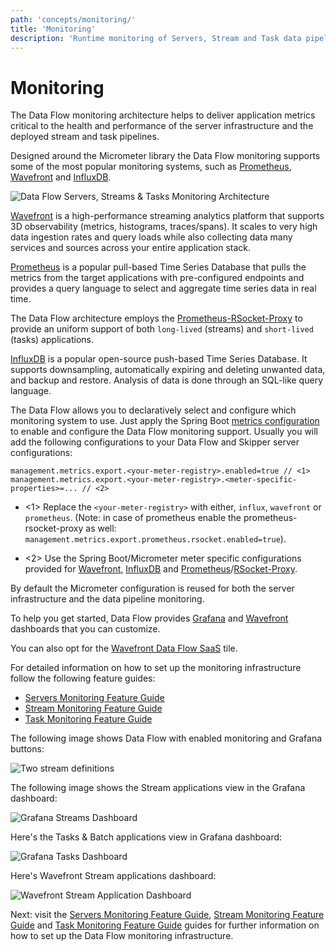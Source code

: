 ```yaml
---
path: 'concepts/monitoring/'
title: 'Monitoring'
description: 'Runtime monitoring of Servers, Stream and Task data pipelines'
---
```


# Monitoring

The Data Flow monitoring architecture helps to deliver application metrics critical to the health and performance of the server infrastructure and the deployed stream and task pipelines.

Designed around the Micrometer library the Data Flow monitoring supports some of the most popular monitoring systems, such as [Prometheus](https://prometheus.io/), [Wavefront](https://www.wavefront.com/) and [InfluxDB](https://www.influxdata.com/).

![Data Flow Servers, Streams & Tasks Monitoring Architecture](images/SCDF-monitoring-architecture.png)

[Wavefront](https://docs.wavefront.com/wavefront_introduction.html) is a high-performance streaming analytics platform that supports 3D observability (metrics, histograms, traces/spans). It scales to very high data ingestion rates and query loads while also collecting data many services and sources across your entire application stack.

[Prometheus](https://prometheus.io/) is a popular pull-based Time Series Database that pulls the metrics from the target applications with pre-configured endpoints and provides a query language to select and aggregate time series data in real time.

<!--NOTE-->

The Data Flow architecture employs the [Prometheus-RSocket-Proxy](https://github.com/micrometer-metrics/prometheus-rsocket-proxy) to provide an uniform support of both `long-lived` (streams) and `short-lived` (tasks) applications.

<!--END_NOTE-->

[InfluxDB](https://www.influxdata.com/) is a popular open-source push-based Time Series Database. It supports downsampling, automatically expiring and deleting unwanted data, and backup and restore. Analysis of data is done through an SQL-like query language.

The Data Flow allows you to declaratively select and configure which monitoring system to use. Just apply the Spring Boot [metrics configuration](https://docs.spring.io/spring-boot/docs/current/reference/html/production-ready-features.html#production-ready-metrics-getting-started) to enable and configure the Data Flow monitoring support. Usually you will add the following configurations to your Data Flow and Skipper server configurations:

```
management.metrics.export.<your-meter-registry>.enabled=true // <1>
management.metrics.export.<your-meter-registry>.<meter-specific-properties>=... // <2>
```

- <1> Replace the `<your-meter-registry>` with either, `influx`, `wavefront` or `prometheus`. (Note: in case of prometheus enable the prometheus-rsocket-proxy as well: `management.metrics.export.prometheus.rsocket.enabled=true`).

- <2> Use the Spring Boot/Micrometer meter specific configurations provided for [Wavefront](https://docs.spring.io/spring-boot/docs/current/reference/html/production-ready-features.html#production-ready-metrics-export-wavefront), [InfluxDB](https://docs.spring.io/spring-boot/docs/current/reference/html/production-ready-features.html#production-ready-metrics-export-influx) and [Prometheus](https://docs.spring.io/spring-boot/docs/current/reference/html/production-ready-features.html#production-ready-metrics-export-prometheus)/[RSocket-Proxy](https://github.com/micrometer-metrics/prometheus-rsocket-proxy).

By default the Micrometer configuration is reused for both the server infrastructure and the data pipeline monitoring.

To help you get started, Data Flow provides [Grafana](https://grafana.com/) and [Wavefront](https://docs.wavefront.com/ui_dashboards.html) dashboards that you can customize.

You can also opt for the [Wavefront Data Flow SaaS](https://www.wavefront.com/integrations/scdf) tile.

For detailed information on how to set up the monitoring infrastructure follow the following feature guides:

- [Servers Monitoring Feature Guide](%currentPath%/feature-guides/general/server-monitoring/)
- [Stream Monitoring Feature Guide](%currentPath%/feature-guides/streams/monitoring/)
- [Task Monitoring Feature Guide](%currentPath%/feature-guides/batch/monitoring/)

The following image shows Data Flow with enabled monitoring and Grafana buttons:

![Two stream definitions](images/SCDF-monitoring-grafana-buttons.png)

The following image shows the Stream applications view in the Grafana dashboard:

![Grafana Streams Dashboard](images/SCDF-monitoring-grafana-stream.png)

Here's the Tasks & Batch applications view in Grafana dashboard:

![Grafana Tasks Dashboard](images/SCDF-monitoring-grafana-task.png)

Here's Wavefront Stream applications dashboard:

![Wavefront Stream Application Dashboard](images/SCDF-monitoring-wavefront-applications.png)

Next: visit the [Servers Monitoring Feature Guide](%currentPath%/feature-guides/general/server-monitoring/), [Stream Monitoring Feature Guide](%currentPath%/feature-guides/streams/monitoring/) and [Task Monitoring Feature Guide](%currentPath%/feature-guides/batch/monitoring/) guides for further information on how to set up the Data Flow monitoring infrastructure.
